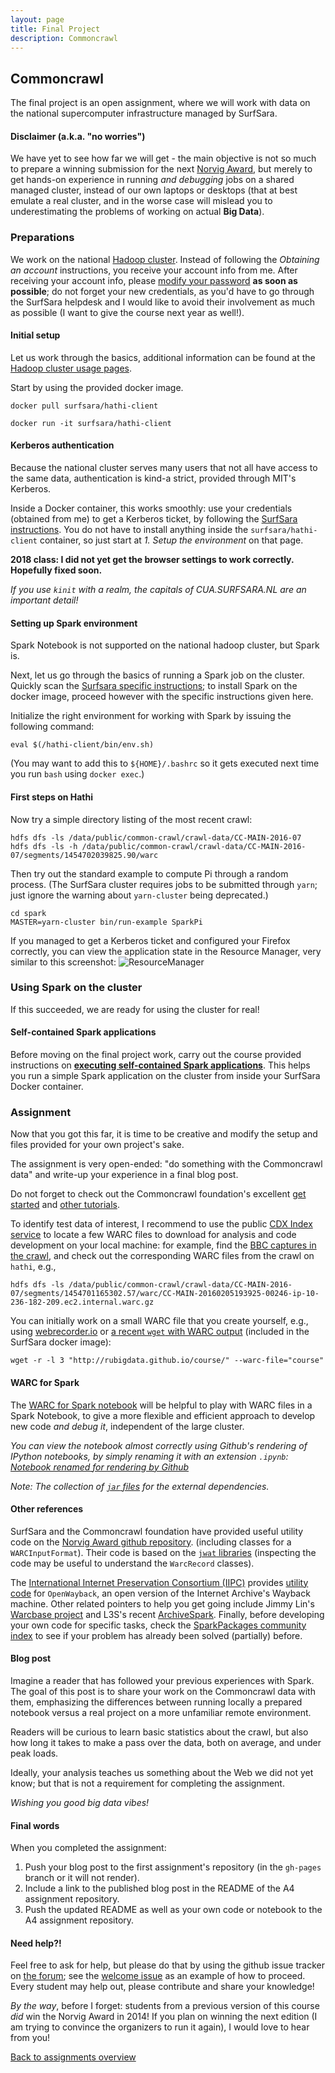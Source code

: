 ```yaml
---
layout: page
title: Final Project
description: Commoncrawl
---
```


## Commoncrawl

The final project is an open assignment, where we will work with data on the national supercomputer infrastructure managed by SurfSara.

<!--
Follow this link to the *Classroom for Github* [**Commoncrawl** assignment](https://classroom.github.com/assignment-invitations/9cb7fee5465f641427a3a87a5b9140b4), login with your github account, and accept the assignment.
-->

#### Disclaimer (a.k.a. "no worries")

We have yet to see how far we will get - 
the main objective is not so much to prepare a winning submission for the next [Norvig Award](http://norvigaward.github.io/), 
but merely to get hands-on experience in running _and debugging_ jobs on a shared managed cluster, instead of our own laptops or
desktops (that at best emulate a real cluster, and in the worse case will mislead you to underestimating the problems of working 
on actual __Big Data__).

### Preparations

We work on the national [Hadoop cluster](https://userinfo.surfsara.nl/systems/hadoop/description).
Instead of following the _Obtaining an account_ instructions, you receive your account info from me.
After receiving your account info, please [modify your password](https://portal.surfsara.nl/) __as soon as possible__;
do not forget your new credentials, as you'd have to go through the SurfSara helpdesk and I would like to
avoid their involvement as much as possible (I want to give the course next year as well!).

#### Initial setup

Let us work through the basics, additional information can be found at the
[Hadoop cluster usage pages](https://userinfo.surfsara.nl/systems/hadoop/usage).

Start by using the provided docker image.

```
docker pull surfsara/hathi-client

docker run -it surfsara/hathi-client
```

#### Kerberos authentication

Because the national cluster serves many users that not all have access to the same data, authentication is kind-a strict, provided
through MIT's Kerberos.

Inside a Docker container, this works smoothly: 
use your credentials (obtained from me) to get a Kerberos ticket, 
by following the [SurfSara instructions](https://userinfo.surfsara.nl/systems/hadoop/usage).
You do not have to install anything inside the `surfsara/hathi-client` container,
so just start at _1. Setup the environment_ on that page.

__2018 class: I did not yet get the browser settings to work correctly. Hopefully fixed soon.__

<!--
To authenticate through Kerberos _on a Linux or Windows machine_ **outside** the Docker image,
which will be necessary to use the ResourceManager from your web-browser, 
[follow these steps](kerberos.html) (provided without warranty, by me).
-->

_If you use `kinit` with a realm, the capitals of CUA.SURFSARA.NL are an important detail!_

#### Setting up Spark environment

Spark Notebook is not supported on the national hadoop cluster, but Spark is.

Next, let us go through the basics of running a Spark job on the cluster.
Quickly scan the [Surfsara specific instructions](https://userinfo.surfsara.nl/systems/hadoop/software);
to install Spark on the docker image, proceed however with the specific instructions given here.

<!--
```
cd hathi-client
bin/get.sh spark
```
-->

Initialize the right environment for working with Spark by issuing the following command:

```
eval $(/hathi-client/bin/env.sh)
```

(You may want to add this to `${HOME}/.bashrc` so it gets executed next time you run `bash` using `docker exec`.)

#### First steps on Hathi

Now try a simple directory listing of the most recent crawl:

```
hdfs dfs -ls /data/public/common-crawl/crawl-data/CC-MAIN-2016-07
hdfs dfs -ls -h /data/public/common-crawl/crawl-data/CC-MAIN-2016-07/segments/1454702039825.90/warc
```

Then try out the standard example to compute Pi through a random process. 
(The SurfSara cluster requires jobs to be submitted through `yarn`;
just ignore the warning about `yarn-cluster` being deprecated.)

```
cd spark
MASTER=yarn-cluster bin/run-example SparkPi
```

If you managed to get a Kerberos ticket and configured your Firefox correctly, you can view
the application state in the Resource Manager, very similar to this screenshot:
![ResourceManager](screenshot-hathi-resourcemanager.png)

### Using Spark on the cluster

If this succeeded, we are ready for using the cluster for real!

#### Self-contained Spark applications

Before moving on the final project work, carry out the course provided instructions on 
[**executing self-contained Spark applications**](../background/sbt.html).
This helps you run a simple Spark application on the cluster from inside your 
SurfSara Docker container.

### Assignment

Now that you got this far, it is time to be creative and modify the setup and files provided 
for your own project's sake.

The assignment is very open-ended: 
"do something with the Commoncrawl data" and write-up your experience in a final blog post.

Do not forget to check out the Commoncrawl foundation's excellent 
[get started](http://commoncrawl.org/the-data/get-started/) and
[other tutorials](http://commoncrawl.org/the-data/tutorials/).

To identify test data of interest, I recommend to use the public
[CDX Index service](http://index.commoncrawl.org/CC-MAIN-2016-07) to locate a few
WARC files to download for analysis and code development on your local machine:
for example, find the [BBC captures in the crawl](http://index.commoncrawl.org/CC-MAIN-2016-07-index?url=www.bbc.com&output=json),
and check out the corresponding WARC files from the crawl on `hathi`, e.g.,

```
hdfs dfs -ls /data/public/common-crawl/crawl-data/CC-MAIN-2016-07/segments/1454701165302.57/warc/CC-MAIN-20160205193925-00246-ip-10-236-182-209.ec2.internal.warc.gz
```

You can initially work on a small WARC file that you create yourself, e.g.,
using [webrecorder.io](https://webrecorder.io/) or
[a recent `wget` with WARC output](http://www.archiveteam.org/index.php?title=Wget_with_WARC_output) 
(included in the SurfSara docker image):

```
wget -r -l 3 "http://rubigdata.github.io/course/" --warc-file="course"
```

#### WARC for Spark

The [WARC for Spark notebook](BigData-WARC-for-Spark.snb) will be helpful to play with
WARC files in a Spark Notebook, to give a more flexible and efficient approach to 
develop new code _and debug it_, independent of the large cluster.

_You can view the notebook almost correctly using Github's rendering of IPython notebooks, by simply renaming it with an extension `.ipynb`:
[Notebook renamed for rendering by Github](https://github.com/rubigdata/course/blob/gh-pages/assignments/BigData-WARC-for-Spark.snb.ipynb)_

_Note: The collection of [`jar` files](http://rubigdata.github.io/course/background/rubigdata/jars/) for the external dependencies._

#### Other references

SurfSara and the Commoncrawl foundation have provided useful utility code on
the [Norvig Award github repository](https://github.com/norvigaward/warcutils).
(including classes for a `WARCInputFormat`).
Their code is based on the [`jwat` libraries](https://bitbucket.org/nclarkekb/jwat)
(inspecting the code may be useful to understand the `WarcRecord` classes).

The [International Internet Preservation Consortium (IIPC)](http://www.netpreserve.org/) 
provides [utility code](https://github.com/iipc/webarchive-commons)
for `OpenWayback`, an open version of the Internet Archive's Wayback machine.
Other related pointers to help you get going include Jimmy Lin's 
[Warcbase project](https://github.com/lintool/warcbase) and
L3S's recent [ArchiveSpark](https://github.com/helgeho/ArchiveSpark).
Finally, before developing your own code for specific tasks, check the
[SparkPackages community index](https://spark-packages.org/) to see if
your problem has already been solved (partially) before.

#### Blog post 

Imagine a reader that has followed your previous experiences with Spark.
The goal of this post is to share your work on the Commoncrawl data with them,
emphasizing the differences between running locally a prepared notebook versus
a real project on a more unfamiliar remote environment.

Readers will be curious to learn basic statistics about the crawl, but also how
long it takes to make a pass over the data, both on average, and under peak loads.

Ideally, your analysis teaches us something about the Web we did not yet know;
but that is not a requirement for completing the assignment.

_Wishing you good big data vibes!_

#### Final words

When you completed the assignment:

1. Push your blog post to the first assignment's repository (in the `gh-pages` branch or it will not render).
2. Include a link to the published blog post in the README of the A4 assignment repository.
3. Push the updated README as well as your own code or notebook to the A4 assignment repository.

#### Need help?!

Feel free to ask for help, but please do that by using the github issue tracker on [the forum](https://github.com/rubigdata/forum-2017/);
see the [welcome issue](https://github.com/rubigdata/forum-2017/issues/1) as an example of how to proceed.
Every student may help out, please contribute and share your knowledge!

_By the way_, before I forget: students from a previous version of this course _did_ win the Norvig Award in 2014! 
If you plan on winning the next edition (I am trying to convince the organizers to run it again), I would love to hear from you!

[Back to assignments overview](../index.html)
